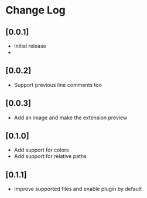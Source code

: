 # Change Log

## [0.0.1]

- Initial release
-

## [0.0.2]

- Support previous line comments too

## [0.0.3]

- Add an image and make the extension preview

## [0.1.0]

- Add support for colors
- Add support for relative paths

## [0.1.1]

- Improve supported files and enable plugin by default
